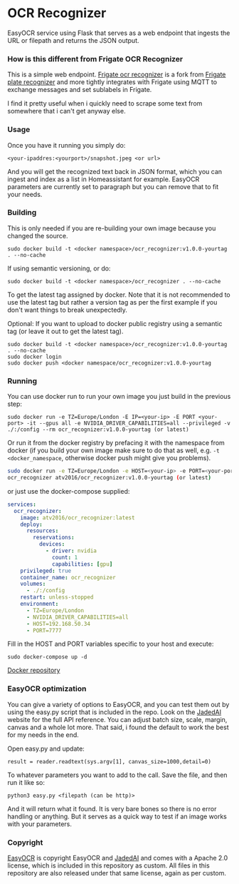 # OCR Recognizer 

EasyOCR service using Flask that serves as a web endpoint that ingests the
URL or filepath and returns the JSON output.

### How is this different from Frigate OCR Recognizer

This is a simple web endpoint. [Frigate ocr recognizer](https://github.com/atv2016/frigate_ocr_recognizer) is a fork from [Frigate plate
recognizer](https://github.com/ljmerza/frigate_plate_recognizer) and more tightly integrates with Frigate using MQTT to exchange
messages and set sublabels in Frigate.

I find it pretty useful when i quickly need to scrape some text from somewhere that i can't get anyway else.

### Usage
Once you have it running you simply do:
```
<your-ipaddres:<yourport>/snapshot.jpeg <or url>
```
And you will get the recognized text back in JSON format, which you can ingest
and index as a list in Homeassistant for example. EasyOCR parameters are 
currently set to paragraph but you can remove that to fit your needs.

### Building
This is only needed if you are re-building your own image because you changed the source.
```
sudo docker build -t <docker namespace>/ocr_recognizer:v1.0.0-yourtag . --no-cache
```
If using semantic versioning, or do:
```
sudo docker build -t <docker namespace>/ocr_recognizer . --no-cache
```
To get the latest tag assigned by docker. Note that it is not recommended to use the latest tag but rather a version tag as per the first example if you don't want things to break unexpectedly.

Optional: 
If you want to upload to docker public registry using a semantic tag (or leave it out to get the latest tag).
```
sudo docker build -t <docker namespace>/ocr_recognizer:v1.0.0-yourtag . --no-cache
sudo docker login
sudo docker push <docker namespace/ocr_recognizer:v1.0.0-yourtag
```
### Running
You can use docker run to run your own image you just build in the previous step:
```
sudo docker run -e TZ=Europe/London -E IP=<your-ip> -E PORT <your-port> -it --gpus all -e NVIDIA_DRIVER_CAPABILITIES=all --privileged -v ./:/config --rm ocr_recognizer:v1.0.0-yourtag (or latest)
```
Or run it from the docker registry by prefacing it with the namespace from docker (if you build your own image make sure to do that as well, e.g. ```-t <docker_namespace```, otherwise docker push might give you problems).

```bash
sudo docker run -e TZ=Europe/London -e HOST=<your-ip> -e PORT=<your-port> -it --gpus all -e NVIDIA_DRIVER_CAPABILITIES=all --privileged -v ./:/config --rm
ocr_recognizer atv2016/ocr_recognizer:v1.0.0-yourtag (or latest)
```
or just use the docker-compose supplied:

```yml
services:
  ocr_recognizer:
    image: atv2016/ocr_recognizer:latest
    deploy:
      resources:
        reservations:
          devices:
            - driver: nvidia
              count: 1
              capabilities: [gpu]
    privileged: true
    container_name: ocr_recognizer
    volumes:
      - ./:/config
    restart: unless-stopped
    environment:
      - TZ=Europe/London
      - NVIDIA_DRIVER_CAPABILITIES=all
      - HOST=192.168.50.34
      - PORT=7777
```
Fill in the HOST and PORT variables specific to your host and execute:
```
sudo docker-compose up -d
```
[Docker repository](https://hub.docker.com/r/atv2016/ocr_recognizer)

### EasyOCR optimization

You can give a variety of options to EasyOCR, and you can test them out by using the easy.py script that is included in the repo. Look on the [JadedAI](https://github.com/JaidedAI/EasyOCR) website for the full API reference. You can adjust batch size, scale, margin, canvas and a whole lot more. That said, i found the default to work the best for my needs in the end.

Open easy.py and update:
```
result = reader.readtext(sys.argv[1], canvas_size=1000,detail=0)
```
To whatever parameters you want to add to the call. Save the file, and then run it like so:

```
python3 easy.py <filepath (can be http)>
```
And it will return what it found. It is very bare bones so there is no error handling or anything. But it serves as a quick way to test if an image works with your parameters.

### Copyright
[EasyOCR](https://github.com/JaidedAI/EasyOCR) is copyright EasyOCR and [JadedAI](https://jaded.ai) and comes with a Apache 2.0 license, which is included in this repository as custom. All files in this repository are also released under that same license, again as per custom.
